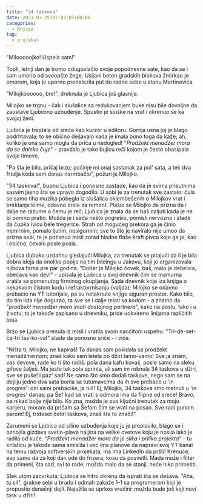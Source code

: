 ```yaml
---
title: "34 taskova"
date: 2023-07-25T07:07:07+00:00
categories:
  - Knjiga
tag:
  - projekat
---
```


"Milooooojko! Uspela sam!"

<!--more-->

Topli, letnji dan je tromo odugovlačio svoje popodnevne sate, kao da se i sam umorio od sveopšte žege. Usijani beton gradskih blokova žmirkao je omorom, koja je uporno pronalazila put do radne sobe u stanu Martinovića.

"Milojkoooooo, bre!", dreknula je Ljubica još glasnije.

Milojko se trgnu - čak i slušalice sa redukovanjem buke nisu bile dovoljne da zaustave Ljubičino uzbuđenje. Spustio je sluške na vrat i okrenuo se ka svojoj ženi.

Ljubica je treptala od sreće kao kurzor u editoru. Gornja usna joj je blago podrhtavala; to se obično dešavalo kada je imala puno toga da kaže; ah, koliko je ona samo mogla da priča u nedogled! "_Prodžekt menadžer mora da se daleko čuje_" - pravdala je tako bujicu reči kojom je često obasipala svoje timove.

"Pa šta je bilo, pričaj brzo; počinje mi onaj sastanak za pol' sata, a tek dva frtalja koda sam danas narmbačio", požuri je Milojko.

"34 taskova!", bupnu Ljubica i ponosno zastade, kao da je svima prisutnima sasvim jasno šta se upravo dogodilo. U sobi je za trenutak sve zastalo: čula se samo tiha muzika pobegla iz slušalica oklembešenih o Milojkov vrat i brektanje klime, odavno zrele za remont. Plašio se Milojko da prizna da i dalje ne razume o čemu je reč; Ljubica je znala da se baš naljuti kada je ne bi pomno pratio. Možda je i sada nešto pogrešio, pomisli nervozno i stade da čupka ivicu bele tregerice. Strah od mogućeg prekora ga je činio nemirnim, pomalo ljutim, nesigurnim; sve to što je naviralo nije umeo da prizna sebi, te je potisnuo misli zarad hladne flaše kraft pivca koje ga je, kao i obično, čekalo posle posla.

Ljubica duboko uzdahnu gledajući Milojka, za trenutak se pitajući da li je bila dobra ideja da onoliko popije na tim bildingu u Jakovu, koji je organizovala njihova firma pre par godina. "Dobar je Milojko čovek, baš, malo je debelica, obećava kao dev!" - upisala je Ljubica u svoj dnevnik čim se mamurna vratila sa pomenutog firminog okupljanja. Sada dnevnik krije iza knjiga o nekakvom čistom kodu i refraktormisanju (valjda); Milojko se odavno prebacio na YT tutorijale, pa su netaknute knjige siguran prostor. Kako bilo, do tim lida nije dogurao, ta sve se i dalje mlati sa kodom - a znamo da "_prodžekt menadžer mora imati dostojnog partnera_", kako na poslu, tako i u životu; to je takođe zapisano u dnevniku, pride uokvireno linijama različitih boja. 

Brzo se Ljubica prenula iz misli i vratila svom naočitom uspehu: "Tri-de-set-če-tri tas-ko-va!" stade da ponosno sriče - i viče.

"Ništa ti, Milojko, ne kapiraš! Ta danas sam pokidala sa prodžekt menadžmentom; znaš kako sam letela po džiri tamo-vamo! Sve ja znam, vas devove, rade ko ti što radiš: pola dana kafu kuvaš, posle samo na sleku gifove šalješ. Ma jeste tek pola sprinta, ali sam im roknula 34 taskova u džiri, sve se puše! I paz' sad! Ne samo što smo dodali taskove, nego sam se na dejliju jedno dva sata borila sa tutumavcima da ih sve prebace u 'in progres': oni sami prebaciše, ja nič! Ej, Milojko, 34 taskova smo metnuli u 'in progres' danas; pa Šef kad se vrati s odmora ima da flipne od sreće! Bravo, pa nikad bolje nije bilo. Ko zna, možda je ovo ključni trenutak za moju karijeru, moram da pričam sa Šefom čim se vrati na posao. Sve radi punom parom! Ej, trideset četiri taskova, znaš šta to znači!"

Zarumeni se Ljubica od siline uzbuđenja koje ju je preplavilo, blago se i oznojila gizdava svetlo-plava haljina na velike cvetove koju je nosila iako je radila od kuće. "_Prodžekt menadžer mora da je slika i prilika projekta_" - tu krilaticu je takođe sama smislila i već ima planove da napravi svoj YT kanal na temu razvoja softverskih projekata; ma ima LinkedIn da pršti! Krenuće, evo samo da za koji dan ode do frizera, kosu da posvetli. Mada može i filter da primeni, šta sad, svi to rade; možda malo da se stanji, neće niko primetiti.

Slek utom zacvrkuta; Ljubica se hitro okrenu da isprati šta se dešava. "Aha, tu si!", grakne sebi u bradu i odmah zakaže 1-1 sa programerom koji je propustio današnji dejli. Naježila se uprkos vrućini: možda bude još koji novi task u džiri!
